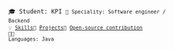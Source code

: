 <code>🎓 Student: KPI <code>👷 Speciality: Software engineer / Backend</code>
<br><code>💡 [Skills](SKILLS.md)</code><code>🧻 [Projects](PROJECTS.md)</code><code>👀 [Open-source contribution](CONTRIBUTION.md)</code>
<br><code>🧑‍💻 Languages: Java</code>
